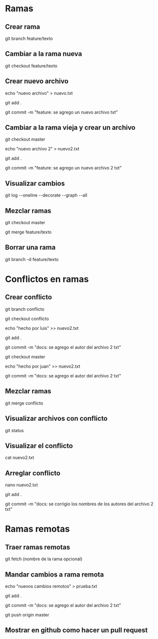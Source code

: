 # Ramas

## Crear rama
git branch feature/texto

## Cambiar a la rama nueva
git checkout feature/texto

## Crear nuevo archivo
echo "nuevo archivo" > nuevo.txt


git add .


git commit -m "feature: se agrego un nuevo archivo txt"

## Cambiar a la rama vieja y crear un archivo
git checkout master


echo "nuevo archivo 2" > nuevo2.txt


git add .


git commit -m "feature: se agrego un nuevo archivo 2 txt"

## Visualizar cambios
git log --oneline --decorate --graph --all

## Mezclar ramas
git checkout master


git merge feature/texto

## Borrar una rama
git branch -d feature/texto

# Conflictos en ramas

## Crear conflicto
git branch conflicto


git checkout conflicto


echo "hecho por luis" >> nuevo2.txt


git add .


git commit -m "docs: se agrego el autor del archivo 2 txt"


git checkout master


echo "hecho por juan" >> nuevo2.txt


git commit -m "docs: se agrego el autor del archivo 2 txt"

## Mezclar ramas
git merge conflicto

## Visualizar archivos con conflicto
git status

## Visualizar el conflicto
cat nuevo2.txt

## Arreglar conflicto
nano nuevo2.txt


git add .


git commit -m "docs: se corrigio los nombres de los autores del archivo 2 txt"

# Ramas remotas

## Traer ramas remotas
git fetch (nombre de la rama opcional)

## Mandar cambios a rama remota
echo "nuevos cambios remotos" > prueba.txt


git add .


git commit -m "docs: se agrego el autor del archivo 2 txt"


git push origin master

## Mostrar en github como hacer un pull request